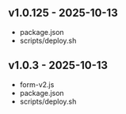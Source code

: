 ## v1.0.125 - 2025-10-13

 - package.json
 - scripts/deploy.sh

## v1.0.3 - 2025-10-13

 - form-v2.js
 - package.json
 - scripts/deploy.sh

